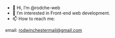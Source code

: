 - 👋 Hi, I’m @rodche-web
- 👀 I’m interested in Front-end web development.
- 📫 How to reach me: 

email: rodwinchestermail@gmail.com

<!---
rodche-web/rodche-web is a ✨ special ✨ repository because its `README.md` (this file) appears on your GitHub profile.
You can click the Preview link to take a look at your changes.
--->
